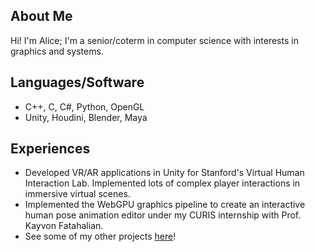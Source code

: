 ## About Me

Hi! I'm Alice; I'm a senior/coterm in computer science with interests in graphics and systems.

## Languages/Software
* C++, C, C#, Python, OpenGL
* Unity, Houdini, Blender, Maya

## Experiences

- Developed VR/AR applications in Unity for Stanford's Virtual Human Interaction Lab. Implemented lots of complex player interactions in immersive virtual scenes.
- Implemented the WebGPU graphics pipeline to create an interactive human pose animation editor under my CURIS internship with Prof. Kayvon Fatahalian.
- See some of my other projects [here](https://aaeliu.github.io/code.html)!